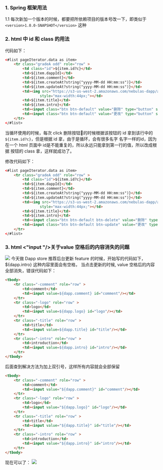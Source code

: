 ### 1. Spring 框架用法

1.1 每次新加一个版本的时候，都要把所依赖项目的版本号改一下，即类似于 ```<version>1.0.0-SNAPSHOT</version>``` 这种

### 2. html 中 id 和 class 的用法

代码如下：
```html
<#list pageIterator.data as item>
    <tr class="gradeA odd" role="row" >
        <td class="id">${item.id?c}</td>
        <td>${item.dappId}</td>
        <td>${item.comment}</td>
        <td>${item.createAt?string("yyyy-MM-dd HH:mm:ss")}</td>
        <td>${item.updateAt?string("yyyy-MM-dd HH:mm:ss")}</td>
        <td><img src="https://s3-us-west-2.amazonaws.com/nebulas-dapp/a1.png"
                style="max-width:44px;"></td>
        <td>${item.title}</td>
        <td>${item.intro}</td>
        <td><input class="btn btn-default" value="删除" type="button" style ="color:red" id="btn-delete" name=${item.id?c}><i class="fa fa-delete"></i> </input></td>
        <td><input class="btn btn-default" value="更改" type="button" style ="color:red" id="btn-update" name=${item.id?c}><i class="fa fa-update"></i> </input></td>
    </tr>
</#list>
```
当循环使用的时候，每次 click 删除按钮🔘的时候根据该按钮的 id 拿到该行中的 ```${item.id?c}```，但是根据 id 拿，由于是循环，会有很多名字
名字一样的id，因为在一个 html 页面中 id是不能重复的，所以永远只能拿到第一行的值，所以改成根据 按钮的 class 拿，这样就成功了。

修改代码如下：

```html
<#list pageIterator.data as item>
    <tr class="gradeA odd" role="row" >
        <td class="id">${item.id?c}</td>
        <td>${item.dappId}</td>
        <td>${item.comment}</td>
        <td>${item.createAt?string("yyyy-MM-dd HH:mm:ss")}</td>
        <td>${item.updateAt?string("yyyy-MM-dd HH:mm:ss")}</td>
        <td><img src="https://s3-us-west-2.amazonaws.com/nebulas-dapp/a1.png"
                style="max-width:44px;"></td>
        <td>${item.title}</td>
        <td>${item.intro}</td>
        <td><input class="btn btn-default btn-delete" value="删除" type="button" style ="color:red" name=${item.id?c}><i class="fa fa-delete"></i> </input></td>
        <td><input class="btn btn-default btn-update" value="更改" type="button" style ="color:red" name=${item.id?c}><i class="fa fa-update"></i> </input></td>
    </tr>
</#list>
```


### 3. html <"input "/>关于value 空格后的内容消失的问题
![](https://github.com/Lisanaaa/Nebulas-Learn/blob/master/image/html%E7%A9%BA%E6%A0%BC%E9%97%AE%E9%A2%981.jpeg)
今天做 Dapp store 推荐后台更新 feature 的时候，开始写的代码如下，${dapp.intro} 这种内容里面会有空格，
当点击更新的时候, value 空格后的内容全部消失，错误代码如下：
```html
<tbody>
    <tr class="-comment" role="row" >
        <td>comment</td>
        <td><input value=${dapp.comment} id="comment"/></td>
    </tr>
    <tr class="-logo" role="row" >
        <td>logo</td>
        <td><input value=${dapp.logo} id="logo"/></td>
    </tr>
    <tr class="-title" role="row" >
        <td>title</td>
        <td><input value=${dapp.title} id="title"/></td>
    </tr>
    <tr class="-intro" role="row" >
        <td>introduction</td>
        <td><input value=${dapp.intro} id="intro"/></td>
    </tr>
</tbody>
```

后面查到解决方法为加上双引号，这样所有内容就会全部保留

```html
<tbody>
    <tr class="-comment" role="row" >
        <td>comment</td>
        <td><input value="${dapp.comment}" id="comment"/></td>
    </tr>
    <tr class="-logo" role="row" >
        <td>logo</td>
        <td><input value="${dapp.logo}" id="logo"/></td>
    </tr>
    <tr class="-title" role="row" >
        <td>title</td>
        <td><input value="${dapp.title}" id="title"/></td>
    </tr>
    <tr class="-intro" role="row" >
        <td>introduction</td>
        <td><input value="${dapp.intro}" id="intro"/></td>
    </tr>
</tbody>
```
现在可以了：
![](https://github.com/Lisanaaa/Nebulas-Learn/blob/master/image/html%E7%A9%BA%E6%A0%BC%E9%97%AE%E9%A2%982.jpeg)


